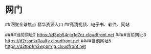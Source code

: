 # 网门
##网聚全球焦点 精华资源入口
##高清视频、电子书、软件、网站

####当前网址2 https://d3pb54njq1e7cz.cloudfront.net
####当前网址3 https://d2rssnkr0aalfv.cloudfront.net
####当前网址5 https://d3tbp1m3wpbm1g.cloudfront.net
